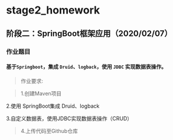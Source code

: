 # stage2_homework
## 阶段二：SpringBoot框架应用（2020/02/07）
###   作业题目
#### 基于`Springboot`，集成 `Druid`、`logback`，使用 `JDBC` 实现数据表操作。
> 作业要求:

  > 1.创建Maven项目

  2.使用 SpringBoot集成 Druid、logback

  3.自定义数据表，使用JDBC实现数据表操作（CRUD）

  > 4.上传代码至Github仓库
